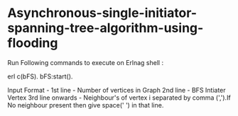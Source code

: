 # Asynchronous-single-initiator-spanning-tree-algorithm-using-flooding


Run Following commands to execute on Erlnag shell :

erl
c(bFS).
bFS:start().

Input Format - 
  1st line - Number of vertices in Graph 
  2nd line - BFS Intiater Vertex
  3rd line onwards - Neighbour's of vertex i separated by comma (',').If No neighbour present then give space(' ') in that line.
